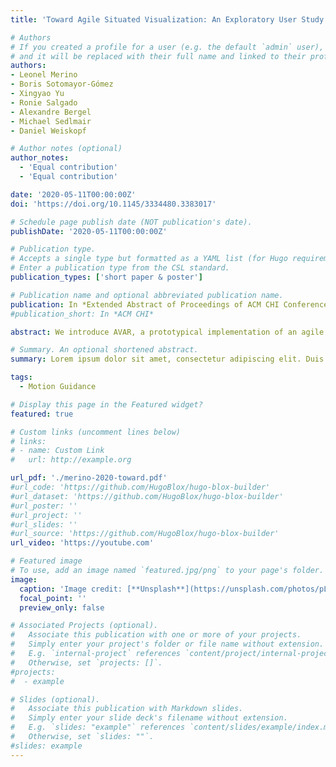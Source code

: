 ```yaml
---
title: 'Toward Agile Situated Visualization: An Exploratory User Study'

# Authors
# If you created a profile for a user (e.g. the default `admin` user), write the username (folder name) here
# and it will be replaced with their full name and linked to their profile.
authors:
- Leonel Merino
- Boris Sotomayor-Gómez
- Xingyao Yu
- Ronie Salgado
- Alexandre Bergel
- Michael Sedlmair
- Daniel Weiskopf

# Author notes (optional)
author_notes:
  - 'Equal contribution'
  - 'Equal contribution'

date: '2020-05-11T00:00:00Z'
doi: 'https://doi.org/10.1145/3334480.3383017'

# Schedule page publish date (NOT publication's date).
publishDate: '2020-05-11T00:00:00Z'

# Publication type.
# Accepts a single type but formatted as a YAML list (for Hugo requirements).
# Enter a publication type from the CSL standard.
publication_types: ['short paper & poster']

# Publication name and optional abbreviated publication name.
publication: In *Extended Abstract of Proceedings of ACM CHI Conference on Human Factors in Computing Systems (ACM CHI' EA)*
#publication_short: In *ACM CHI*

abstract: We introduce AVAR, a prototypical implementation of an agile situated visualization (SV) toolkit targeting liveness, integration, and expressiveness. We report on results of an exploratory study with AVAR and seven expert users. In it, participants wore a Microsoft HoloLens device and used a Bluetooth keyboard to program a visualization script for a given dataset. To support our analysis, we (i) video recorded sessions, (ii) tracked users' interactions, and (iii) collected data of participants' impressions. Our prototype confirms that agile SV is feasible. That is, liveness boosted participants' engagement when programming an SV, and so, the sessions were highly interactive and participants were willing to spend much time using our toolkit (i.e., median ≥ 1.5 hours). Participants used our integrated toolkit to deal with data transformations, visual mappings, and view transformations without leaving the immersive environment. Finally, participants benefited from our expressive toolkit and employed multiple of the available features when programming an SV.

# Summary. An optional shortened abstract.
summary: Lorem ipsum dolor sit amet, consectetur adipiscing elit. Duis posuere tellus ac convallis placerat. Proin tincidunt magna sed ex sollicitudin condimentum.

tags:
  - Motion Guidance

# Display this page in the Featured widget?
featured: true

# Custom links (uncomment lines below)
# links:
# - name: Custom Link
#   url: http://example.org

url_pdf: './merino-2020-toward.pdf'
#url_code: 'https://github.com/HugoBlox/hugo-blox-builder'
#url_dataset: 'https://github.com/HugoBlox/hugo-blox-builder'
#url_poster: ''
#url_project: ''
#url_slides: ''
#url_source: 'https://github.com/HugoBlox/hugo-blox-builder'
url_video: 'https://youtube.com'

# Featured image
# To use, add an image named `featured.jpg/png` to your page's folder.
image:
  caption: 'Image credit: [**Unsplash**](https://unsplash.com/photos/pLCdAaMFLTE)'
  focal_point: ''
  preview_only: false

# Associated Projects (optional).
#   Associate this publication with one or more of your projects.
#   Simply enter your project's folder or file name without extension.
#   E.g. `internal-project` references `content/project/internal-project/index.md`.
#   Otherwise, set `projects: []`.
#projects:
#  - example

# Slides (optional).
#   Associate this publication with Markdown slides.
#   Simply enter your slide deck's filename without extension.
#   E.g. `slides: "example"` references `content/slides/example/index.md`.
#   Otherwise, set `slides: ""`.
#slides: example
---
```


<!-- {{% callout note %}}
Click the _Cite_ button above to demo the feature to enable visitors to import publication metadata into their reference management software.
{{% /callout %}}

{{% callout note %}}
Create your slides in Markdown - click the _Slides_ button to check out the example.
{{% /callout %}}

Add the publication's **full text** or **supplementary notes** here. You can use rich formatting such as including [code, math, and images](https://docs.hugoblox.com/content/writing-markdown-latex/). -->

